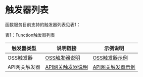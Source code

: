 # 触发器列表

函数服务目前支持的触发器列表见表1：

表1：Function触发器列表

| 触发器类型    | 说明链接          | 示例说明 |
| ------------- | ----------------- | -------- |
| OSS触发器     |  [OSS触发器说明](eventsourceservice/oss-tirgger.md)|  [OSS触发器示例](../../use-cases/oss-case.md)|
| API网关触发器 | [API网关触发器说明](eventsourceservice/apig-tigger.md) | [API网关触发器示例](../../use-cases/apig-case.md)|
